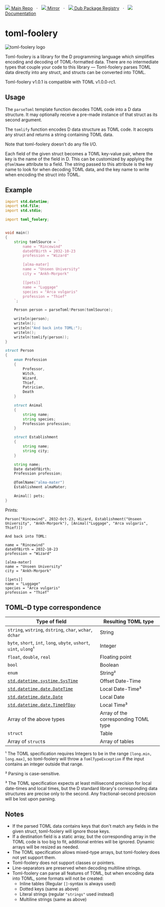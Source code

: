 [![](https://gitlab.com/andrej88/toml-foolery/-/raw/v1.0.1/readme-resources/gitlab-icon-rgb.svg) Main Repo](https://gitlab.com/andrej88/toml-foolery)   ·   [![](https://gitlab.com/andrej88/toml-foolery/-/raw/v1.0.1/readme-resources/github-icon.svg) Mirror](https://github.com/andrejp88/toml-foolery)   ·   [![](https://gitlab.com/andrej88/toml-foolery/-/raw/v1.0.1/readme-resources/dub-logo-small.png) Dub Package Registry](https://code.dlang.org/packages/toml-foolery)   ·   [![](https://gitlab.com/andrej88/toml-foolery/-/raw/v1.0.1/readme-resources/documentation-icon.svg) Documentation](https://toml-foolery.dpldocs.info/)

# toml-foolery

![toml-foolery logo](https://gitlab.com/andrej88/toml-foolery/-/raw/v1.0.1/readme-resources/logo.svg)

Toml-foolery is a library for the D programming language which
simplifies encoding and decoding of TOML-formatted data. There are no
intermediate types that couple your code to this library —
Toml-foolery parses TOML data directly into any struct, and structs
can be converted into TOML.

Toml-foolery v1.0.1 is compatible with TOML v1.0.0-rc1.

## Usage

The `parseToml` template function decodes TOML code into a D data
structure. It may optionally receive a pre-made instance of that
struct as its second argument.

The `tomlify` function encodes D data structure as TOML code. It
accepts any struct and returns a string containing TOML data.

Note that toml-foolery doesn't do any file I/O.

Each field of the given struct becomes a TOML key-value pair, where
the key is the name of the field in D. This can be customized by
applying the `@TomlName` attribute to a field. The string passed to
this attribute is the key name to look for when decoding TOML data,
and the key name to write when encoding the struct into TOML.


## Example

```d
import std.datetime;
import std.file;
import std.stdio;

import toml_foolery;


void main()
{
    string tomlSource = `
        name = "Rincewind"
        dateOfBirth = 2032-10-23
        profession = "Wizard"

        [alma-mater]
        name = "Unseen University"
        city = "Ankh-Morpork"

        [[pets]]
        name = "Luggage"
        species = "Arca vulgaris"
        profession = "Thief"
    `;

    Person person = parseToml!Person(tomlSource);

    writeln(person);
    writeln();
    writeln("And back into TOML:");
    writeln();
    writeln(tomlify(person));
}

struct Person
{
    enum Profession
    {
        Professor,
        Witch,
        Wizard,
        Thief,
        Patrician,
        Death
    }

    struct Animal
    {
        string name;
        string species;
        Profession profession;
    }

    struct Establishment
    {
        string name;
        string city;
    }

    string name;
    Date dateOfBirth;
    Profession profession;

    @TomlName("alma-mater")
    Establishment almaMater;

    Animal[] pets;
}
```

Prints:

```
Person("Rincewind", 2032-Oct-23, Wizard, Establishment("Unseen University", "Ankh-Morpork"), [Animal("Luggage", "Arca vulgaris", Thief)])

And back into TOML:

name = "Rincewind"
dateOfBirth = 2032-10-23
profession = "Wizard"

[alma-mater]
name = "Unseen University"
city = "Ankh-Morpork"

[[pets]]
name = "Luggage"
species = "Arca vulgaris"
profession = "Thief"

```


## TOML–D type correspondence

| Type of field                                                       | Resulting TOML type                         |
|---------------------------------------------------------------------|---------------------------------------------|
| `string`, `wstring`, `dstring`, `char`, `wchar`, `dchar`            | String                                      |
| `byte`, `short`, `int`, `long`, `ubyte`, `ushort`, `uint`, `ulong`¹ | Integer                                     |
| `float`, `double`, `real`                                           | Floating point                              |
| `bool`                                                              | Boolean                                     |
| `enum`                                                              | String²                                     |
| [`std.datetime.systime.SysTime`](https://dlang.org/library/std/datetime/systime/sys_time.html) | Offset Date-Time |                   
| [`std.datetime.date.DateTime`](https://dlang.org/library/std/datetime/date/date_time.html)     | Local Date-Time³ |
| [`std.datetime.date.Date`](https://dlang.org/library/std/datetime/date/date.html)              | Local Date       |
| [`std.datetime.date.TimeOfDay`](https://dlang.org/library/std/datetime/date/time_of_day.html)  | Local Time³      |
| Array of the above types                                            | Array of the corresponding TOML type        |
| `struct`                                                            | Table                                       |
| Array of `struct`s                                                  | Array of tables                             |

¹ The TOML specification requires Integers to be in the range
`[long.min, long.max]`, so toml-foolery will throw a `TomlTypeException` if the
input contains an integer outside that range.

² Parsing is case-sensitive.

³ The TOML specification expects at least millisecond precision for local
date-times and local times, but the D standard library's corresponding data
structures are precise only to the second. Any fractional-second precision will
be lost upon parsing.


## Notes

- If the parsed TOML data contains keys that don't match any fields in
  the given struct, toml-foolery will ignore those keys.
- If a destination field is a static array, but the corresponding
  array in the TOML code is too big to fit, additional entries will be
  ignored. Dynamic arrays will be resized as needed.
- The TOML specification allows mixed-type arrays, but toml-foolery
  does not yet support them.
- Toml-foolery does not support classes or pointers.
- Line-separators are preserved when decoding multiline strings.
- Toml-foolery can parse all features of TOML, but when encoding data into TOML,
  some formats will not be created:
    - Inline tables (Regular `[]`-syntax is always used)
    - Dotted keys (same as above)
    - Literal strings (regular `"strings"` used instead)
    - Multiline strings (same as above)
